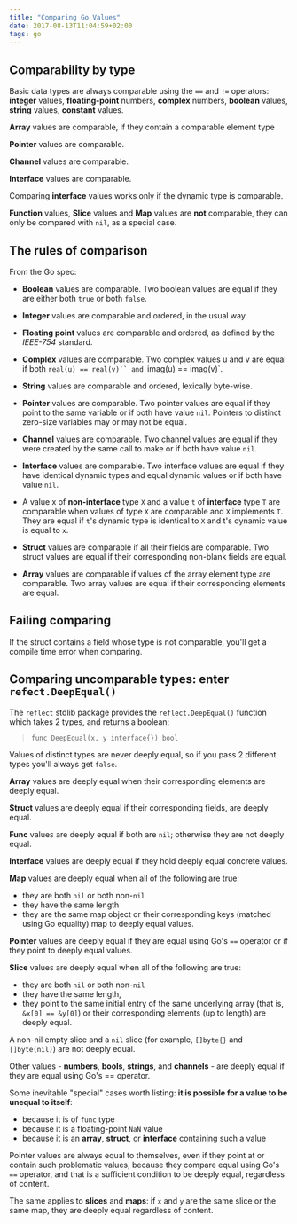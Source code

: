 ```yaml
---
title: "Comparing Go Values"
date: 2017-08-13T11:04:59+02:00
tags: go
---
```


## Comparability by type

Basic data types are always comparable using the `==` and `!=` operators: **integer** values, **floating-point** numbers, **complex** numbers, **boolean** values, **string** values, **constant** values.

**Array** values are comparable, if they contain a comparable element type

**Pointer** values are comparable.

**Channel** values are comparable.

**Interface** values are comparable.

Comparing **interface** values works only if the dynamic type is comparable.

**Function** values, **Slice** values and **Map** values are **not** comparable, they can only be compared with `nil`, as a special case.

## The rules of comparison

From the Go spec:

- **Boolean** values are comparable. Two boolean values are equal if they are either both `true` or both `false`.

- **Integer** values are comparable and ordered, in the usual way.

- **Floating point** values are comparable and ordered, as defined by the _IEEE-754_ standard.

- **Complex** values are comparable. Two complex values u and v are equal if both `real(u) == real(v)`` and `imag(u) == imag(v)`.

- **String** values are comparable and ordered, lexically byte-wise.

- **Pointer** values are comparable. Two pointer values are equal if they point to the same variable or if both have value `nil`. Pointers to distinct zero-size variables may or may not be equal.

- **Channel** values are comparable. Two channel values are equal if they were created by the same call to make or if both have value `nil`.

- **Interface** values are comparable. Two interface values are equal if they have identical dynamic types and equal dynamic values or if both have value `nil`.

- A value x of **non-interface** type `X` and a value `t` of **interface** type `T` are comparable when values of type `X` are comparable and `X` implements `T`. They are equal if `t`'s dynamic type is identical to `X` and t's dynamic value is equal to `x`.

- **Struct** values are comparable if all their fields are comparable. Two struct values are equal if their corresponding non-blank fields are equal.

- **Array** values are comparable if values of the array element type are comparable. Two array values are equal if their corresponding elements are equal.

## Failing comparing

If the struct contains a field whose type is not comparable, you'll get a compile time error when comparing.

## Comparing uncomparable types: enter `refect.DeepEqual()`

The `reflect` stdlib package provides the `reflect.DeepEqual()` function which takes 2 types, and returns a boolean:

> `func DeepEqual(x, y interface{}) bool`

Values of distinct types are never deeply equal, so if you pass 2 different types you'll always get `false`.

**Array** values are deeply equal when their corresponding elements are deeply equal.

**Struct** values are deeply equal if their corresponding fields, are deeply equal.

**Func** values are deeply equal if both are `nil`; otherwise they are not deeply equal.

**Interface** values are deeply equal if they hold deeply equal concrete values.

**Map** values are deeply equal when all of the following are true:
- they are both `nil` or both non-`nil`
- they have the same length
- they are the same map object or their corresponding keys (matched using Go equality) map to deeply equal values.

**Pointer** values are deeply equal if they are equal using Go's `==` operator or if they point to deeply equal values.

**Slice** values are deeply equal when all of the following are true:
- they are both `nil` or both non-`nil`
- they have the same length,
- they point to the same initial entry of the same underlying array (that is, `&x[0] == &y[0]`) or their corresponding elements (up to length) are deeply equal.

A non-nil empty slice and a `nil` slice (for example, `[]byte{}` and `[]byte(nil)`) are not deeply equal.

Other values - **numbers**, **bools**, **strings**, and **channels** - are deeply equal if they are equal using Go's == operator.

Some inevitable "special" cases worth listing: **it is possible for a value to be unequal to itself**:
- because it is of `func` type
- because it is a floating-point `NaN` value
- because it is an **array**, **struct**, or **interface** containing such a value

Pointer values are always equal to themselves, even if they point at or contain such problematic values, because they compare equal using Go's `==` operator, and that is a sufficient condition to be deeply equal, regardless of content.

The same applies to **slices** and **maps**: if `x` and `y` are the same slice or the same map, they are deeply equal regardless of content.
